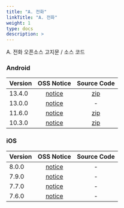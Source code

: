 ```yaml
---
title: "A. 전화"
linkTitle: "A. 전화"
weight: 1
type: docs
description: >
---
```


A. 전화 오픈소스 고지문 / 소스 코드

### Android

| Version | OSS Notice | Source Code |
|---|:---:|:---:|
| 13.4.0 | [notice](https://opensource.sktelecom.com/compliance_artifacts/t_phone/android/13.4.0/A._Phone_Android_13.4.0_OSS_Notice.html)  | [zip](https://opensource.sktelecom.com/compliance_artifacts/t_phone/android/13.4.0/sources.zip) |
| 13.0.0 | [notice](https://opensource.sktelecom.com/compliance_artifacts/t_phone/android/13.0.0/Tphone_android_13.0.0_OSS_Notice.html)  | - |
| 11.6.0 | [notice](https://opensource.sktelecom.com/compliance_artifacts/t_phone/android/11.6.0/Tphone_android_11.6.0_OSS_Notice.html)  | [zip](https://opensource.sktelecom.com/compliance_artifacts/t_phone/android/10.3.0/Tphone_android_10.3.0_sourcecode.zip) |
| 10.3.0 | [notice](https://opensource.sktelecom.com/compliance_artifacts/t_phone/android/10.3.0/Tphone_android_10.3.0_OSS_Notice.html)  | [zip](https://opensource.sktelecom.com/compliance_artifacts/t_phone/android/10.3.0/Tphone_android_10.3.0_sourcecode.zip) |

### iOS

| Version | OSS Notice | Source Code |
|---|:---:|:---:|
| 8.0.0 | [notice](https://opensource.sktelecom.com/compliance_artifacts/t_phone/ios/8.0.0/Tphone_iOS_8.0.0_OSS_Notice.html)  | - |
| 7.9.0 | [notice](https://opensource.sktelecom.com/compliance_artifacts/t_phone/ios/7.9.0/Tphone_ios_7.9.0_OSS_Notice.html)  | - |
| 7.7.0 | [notice](https://opensource.sktelecom.com/compliance_artifacts/t_phone/ios/7.7.0/Tphone_ios_7_7_0_OSS_Notice.html)  | - |
| 7.6.0 | [notice](https://opensource.sktelecom.com/compliance_artifacts/t_phone/ios/7.6.0/Tphone_ios_7_6_0_OSS_Notice.html)  | - |